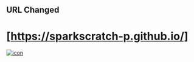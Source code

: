 ## URL Changed 
# [https://sparkscratch-p.github.io/]

[![icon](https://raw.githubusercontent.com/SparkScratch-P/Home/main/favicon.ico)](https://sparkscratch-p.github.io/)



